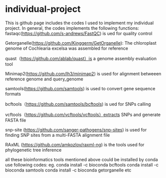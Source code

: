 # individual-project
This is github page includes the codes I used to implement my individual project. In general, the codes implements the following functions:
fastaqc(https://github.com/s-andrews/FastQC) is ued for quality control

Getorganelle(https://github.com/Kinggerm/GetOrganelle): The chloroplast genome of Cochlearia excelsa was assembled for reference

quast（https://github.com/ablab/quast）is a genome assembly evaluation tool

Minimap2(https://github.com/lh3/minimap2) is used for alignment betweeen reference genome and query_genome

samtools(https://github.com/samtools) is used to convert gene sequence formats

bcftools（https://github.com/samtools/bcftools) is ued for SNPs calling

vcftools（https://github.com/vcftools/vcftools）extracts SNPs and generate FASTA file

snp-site (https://github.com/sanger-pathogens/snp-sites) is used for finding SNP sites from a multi-FASTA alignment file

RAxML (https://github.com/amkozlov/raxml-ng) is the tools used for phylogenetic tree inference



all these bioinformatics tools mentioned above could be installed by conda use following codes:
eg. conda install -c bioconda bcftools
conda install -c bioconda samtools
conda install -c bioconda getorganelle
etc


